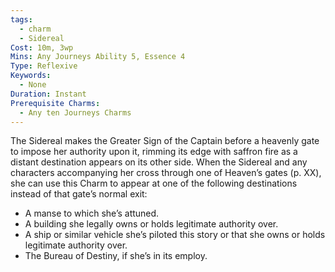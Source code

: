 ```yaml
---
tags:
  - charm
  - Sidereal
Cost: 10m, 3wp
Mins: Any Journeys Ability 5, Essence 4
Type: Reflexive
Keywords:
  - None
Duration: Instant
Prerequisite Charms:
  - Any ten Journeys Charms
---
```

The Sidereal makes the Greater Sign of the Captain before a heavenly gate to impose her authority upon it, rimming its edge with saffron fire as a distant destination appears on its other side. When the Sidereal and any characters accompanying her cross through one of Heaven’s gates (p. XX), she can use this Charm to appear at one of the following destinations instead of that gate’s normal exit: 
-  A manse to which she’s attuned. 
-  A building she legally owns or holds legitimate authority over. 
-  A ship or similar vehicle she’s piloted this story or that she owns or holds legitimate authority over. 
-  The Bureau of Destiny, if she’s in its employ.